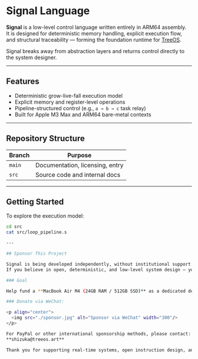 # Signal Language

**Signal** is a low-level control language written entirely in ARM64 assembly.  
It is designed for deterministic memory handling, explicit execution flow, and structural traceability — forming the foundation runtime for [TreeOS](https://github.com/your-org/treeos).

Signal breaks away from abstraction layers and returns control directly to the system designer.

---

## Features

- Deterministic grow-live-fall execution model
- Explicit memory and register-level operations
- Pipeline-structured control (e.g., `a → b → c` task relay)
- Built for Apple M3 Max and ARM64 bare-metal contexts

---

## Repository Structure

| Branch  | Purpose                          |
|---------|----------------------------------|
| `main`  | Documentation, licensing, entry  |
| `src`   | Source code and internal docs    |

---

## Getting Started

To explore the execution model:

```bash
cd src
cat src/loop_pipeline.s

---

## Sponsor This Project

Signal is being developed independently, without institutional support.  
If you believe in open, deterministic, and low-level system design — your support will help the author continue research and development.

### Goal

Help fund a **MacBook Air M4 (24GB RAM / 512GB SSD)** as a dedicated development machine for Signal and TreeOS projects.

### Donate via WeChat:

<p align="center">
  <img src="./sponsor.jpg" alt="Sponsor via WeChat" width="300"/>
</p>

For PayPal or other international sponsorship methods, please contact:  
**shizuka@treeos.art**

Thank you for supporting real-time systems, open instruction design, and independent research.
